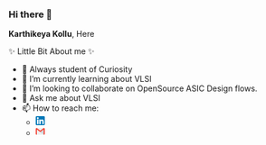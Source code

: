### Hi there 👋
**Karthikeya Kollu**, Here

✨ Little Bit About me ✨

- 🔭  Always student of Curiosity
- 🌱 I’m currently learning about VLSI
- 👯 I’m looking to collaborate on OpenSource ASIC Design flows.
- 💬 Ask me about VLSI
- 📫 How to reach me: 
  - [![Linkedin Profile](/photo/linkedin.png)](https://www.linkedin.com/in/kollukarthikeya/)  
  -   [![Gmail](/photo/gmail.png)](mailto:imkarthikeyakollu@gmail.com)


